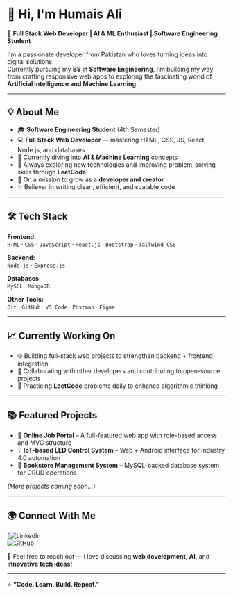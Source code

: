 # 👋 Hi, I'm Humais Ali  

🚀 **Full Stack Web Developer | AI & ML Enthusiast | Software Engineering Student**  

I'm a passionate developer from Pakistan who loves turning ideas into digital solutions.  
Currently pursuing my **BS in Software Engineering**, I’m building my way from crafting responsive web apps to exploring the fascinating world of **Artificial Intelligence and Machine Learning**.  

---

## 💡 About Me  

- 🎓 **Software Engineering Student** (4th Semester)  
- 💻 **Full Stack Web Developer** — mastering HTML, CSS, JS, React, Node.js, and databases  
- 🤖 Currently diving into **AI & Machine Learning** concepts  
- 🧠 Always exploring new technologies and improving problem-solving skills through **LeetCode**  
- 🌱 On a mission to grow as a **developer and creator**  
- ✨ Believer in writing clean, efficient, and scalable code  

---

## 🛠️ Tech Stack  

**Frontend:**  
`HTML` · `CSS` · `JavaScript` · `React.js` · `Bootstrap` · `Tailwind CSS`

**Backend:**  
`Node.js` · `Express.js`

**Databases:**  
`MySQL` · `MongoDB`

**Other Tools:**  
`Git` · `GitHub` · `VS Code` · `Postman` · `Figma`  

---

## 📈 Currently Working On  

- 🌐 Building full-stack web projects to strengthen backend + frontend integration  
- 🤝 Collaborating with other developers and contributing to open-source projects  
- 🧩 Practicing **LeetCode** problems daily to enhance algorithmic thinking  

---

## 📚 Featured Projects  

- 🔗 **Online Job Portal** – A full-featured web app with role-based access and MVC structure  
- 💡 **IoT-based LED Control System** – Web + Android interface for Industry 4.0 automation  
- 🧮 **Bookstore Management System** – MySQL-backed database system for CRUD operations  

*(More projects coming soon…)*  

---

## 🌍 Connect With Me  

[![LinkedIn](www.linkedin.com/in/humaisaliskytechdeveloper)  
[![GitHub](https://img.shields.io/badge/GitHub-black?style=flat&logo=github)](https://github.com/your-github-username)  

💬 Feel free to reach out — I love discussing **web development**, **AI**, and **innovative tech ideas!**

---

⭐ **“Code. Learn. Build. Repeat.”**  
